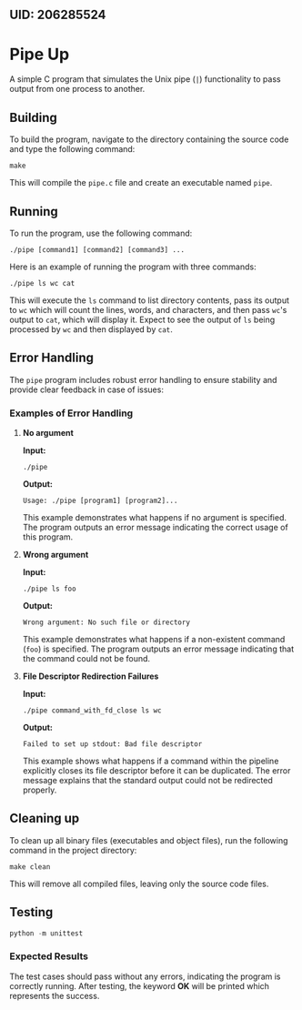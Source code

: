 ## UID: 206285524

# Pipe Up

A simple C program that simulates the Unix pipe (`|`) functionality to pass output from one process to another. 

## Building

To build the program, navigate to the directory containing the source code and type the following command:

```shell
make
```

This will compile the `pipe.c` file and create an executable named `pipe`.

## Running

To run the program, use the following command:

```shell
./pipe [command1] [command2] [command3] ...
```

Here is an example of running the program with three commands:

```shell
./pipe ls wc cat
```

This will execute the `ls` command to list directory contents, pass its output to `wc` which will count the lines, words, and characters, and then pass `wc`'s output to `cat`, which will display it. Expect to see the output of `ls` being processed by `wc` and then displayed by `cat`.

## Error Handling

The `pipe` program includes robust error handling to ensure stability and provide clear feedback in case of issues:

### Examples of Error Handling

1. **No argument**

   **Input:**

   ```shell
   ./pipe
   ```

   **Output:**

   ```shell
   Usage: ./pipe [program1] [program2]...
   ```
   This example demonstrates what happens if no argument is specified. The program outputs an error message indicating the correct usage of this program.

2. **Wrong argument**

   **Input:**

   ```shell
   ./pipe ls foo
   ```

   **Output:**

   ```shell
   Wrong argument: No such file or directory
   ```

   This example demonstrates what happens if a non-existent command (`foo`) is specified. The program outputs an error message indicating that the command could not be found.

3. **File Descriptor Redirection Failures**

   **Input:**

   ```shell
   ./pipe command_with_fd_close ls wc
   ```

   **Output:**

   ```shell
   Failed to set up stdout: Bad file descriptor
   ```

   This example shows what happens if a command within the pipeline explicitly closes its file descriptor before it can be duplicated. The error message explains that the standard output could not be redirected properly.

## Cleaning up

To clean up all binary files (executables and object files), run the following command in the project directory:

```shell
make clean
```

This will remove all compiled files, leaving only the source code files.

## Testing

```python
python -m unittest
```

### Expected Results

The test cases should pass without any errors, indicating the program is correctly running. After testing, the keyword **OK** will be printed which represents the success.
